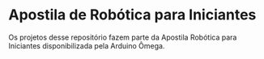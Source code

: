 # Apostila de Robótica para Iniciantes
Os projetos desse repositório fazem parte da Apostila Robótica para Iniciantes disponibilizada pela Arduino Ômega.
